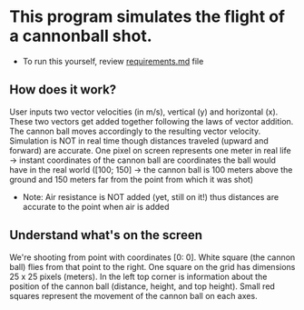 # This program simulates the flight of a cannonball shot.

+ To run this yourself, review <a href="" target="_blank">requirements.md</a> file

## How does it work?

User inputs two vector velocities (in m/s), vertical (y) and horizontal (x). These two vectors get added together following the laws of vector addition. The cannon ball moves accordingly to the resulting vector velocity. Simulation is NOT in real time though distances traveled (upward and forward) are accurate. One pixel on screen represents one meter in real life -> instant coordinates of the cannon ball are coordinates the ball would have in the real world ([100; 150] -> the cannon ball is 100 meters above the ground and 150 meters far from the point from which it was shot)

+ Note: Air resistance is NOT added (yet, still on it!) thus distances are accurate to the point when air is added 

## Understand what's on the screen

We're shooting from point with coordinates [0: 0]. White square (the cannon ball) flies from that point to the right. One square on the grid has dimensions 25 x 25 pixels (meters). In the left top corner is information about the position of the cannon ball (distance, height, and top height). Small red squares represent the movement of the cannon ball on each axes. 


